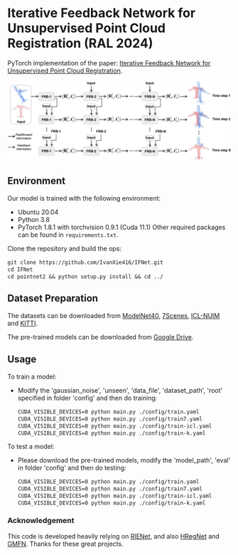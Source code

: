 # Iterative Feedback Network for Unsupervised Point Cloud Registration (RAL 2024)
PyTorch implementation of the paper:
[Iterative Feedback Network for Unsupervised Point Cloud Registration](https://arxiv.org/).

![CMIGNet architecture](assets/IFNet.png)

## Environment
Our model is trained with the following environment:
- Ubuntu 20.04
- Python 3.8
- PyTorch 1.8.1 with torchvision 0.9.1 (Cuda 11.1)
Other required packages can be found in ```requirements.txt```.

Clone the repository and build the ops:
   ```
   git clone https://github.com/IvanXie416/IFNet.git
   cd IFNet
   cd pointnet2 && python setup.py install && cd ../
   ```


## Dataset Preparation
The datasets can be downloaded from [ModelNet40](https://shapenet.cs.stanford.edu/media/modelnet40_ply_hdf5_2048.zip), [7Scenes](https://drive.google.com/file/d/1XdQ3muo5anFA28ZFch06z_iTEjXxLEQi/view?usp=sharing), [ICL-NUIM](https://drive.google.com/drive/folders/1Wb0gQf-9_9zmUawxl3cGwG9rDSjTDojK) and [KITTI](http://www.cvlibs.net/datasets/kitti/eval_odometry.php).

The pre-trained models can be downloaded from [Google Drive](https://drive.google.com/file/d/1z9V3qTjtYV-R_kLf2GofX-MJzx0Uappm/view?usp=sharing).


## Usage
To train a model:
   - Modify the 'gaussian_noise', 'unseen', 'data_file', 'dataset_path', 'root' specified in folder 'config' and then do training:
     ```
     CUDA_VISIBLE_DEVICES=0 python main.py ./config/train.yaml
     CUDA_VISIBLE_DEVICES=0 python main.py ./config/train7.yaml
     CUDA_VISIBLE_DEVICES=0 python main.py ./config/train-icl.yaml
     CUDA_VISIBLE_DEVICES=0 python main.py ./config/train-k.yaml
     ```

To test a model:
   - Please download the pre-trained models, modify the 'model_path', 'eval' in folder 'config' and then do testing:
     ```
     CUDA_VISIBLE_DEVICES=0 python main.py ./config/train.yaml
     CUDA_VISIBLE_DEVICES=0 python main.py ./config/train7.yaml
     CUDA_VISIBLE_DEVICES=0 python main.py ./config/train-icl.yaml
     CUDA_VISIBLE_DEVICES=0 python main.py ./config/train-k.yaml
     ```

<!-- ## Citation
If you find our work useful in your research, please consider citing:
```latex
@article{xie2023cross,
  author={Xie, Yifan and Zhu, Jihua and Li, Shiqi and Shi, Pengcheng},
  journal={IEEE Robotics and Automation Letters}, 
  title={Cross-Modal Information-Guided Network Using Contrastive Learning for Point Cloud Registration}, 
  year={2024},
  volume={9},
  number={1},
  pages={103-110},
  doi={10.1109/LRA.2023.3331625}
}
``` -->

### Acknowledgement
This code is developed heavily relying on [RIENet](https://github.com/supersyq/RIENet), and also [HRegNet](https://github.com/ispc-lab/HRegNet) and [GMFN](https://github.com/liqilei/GMFN). Thanks for these great projects.

